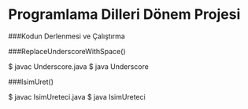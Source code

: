 Programlama Dilleri Dönem Projesi
=======
###Kodun Derlenmesi ve Çalıştırma
 
 ###ReplaceUnderscoreWithSpace()

  $ javac Underscore.java
  $ java Underscore

 ###IsimUret()

 $ javac IsimUreteci.java
 $ java IsimUreteci
